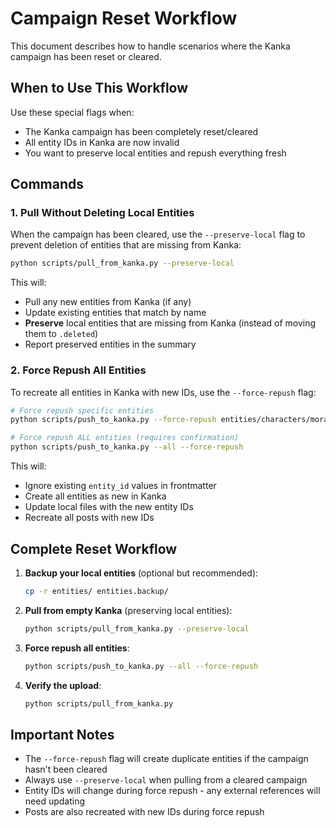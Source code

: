 # Campaign Reset Workflow

This document describes how to handle scenarios where the Kanka campaign has been reset or cleared.

## When to Use This Workflow

Use these special flags when:
- The Kanka campaign has been completely reset/cleared
- All entity IDs in Kanka are now invalid
- You want to preserve local entities and repush everything fresh

## Commands

### 1. Pull Without Deleting Local Entities

When the campaign has been cleared, use the `--preserve-local` flag to prevent deletion of entities that are missing from Kanka:

```bash
python scripts/pull_from_kanka.py --preserve-local
```

This will:
- Pull any new entities from Kanka (if any)
- Update existing entities that match by name
- **Preserve** local entities that are missing from Kanka (instead of moving them to `.deleted`)
- Report preserved entities in the summary

### 2. Force Repush All Entities

To recreate all entities in Kanka with new IDs, use the `--force-repush` flag:

```bash
# Force repush specific entities
python scripts/push_to_kanka.py --force-repush entities/characters/moradin.md

# Force repush ALL entities (requires confirmation)
python scripts/push_to_kanka.py --all --force-repush
```

This will:
- Ignore existing `entity_id` values in frontmatter
- Create all entities as new in Kanka
- Update local files with the new entity IDs
- Recreate all posts with new IDs

## Complete Reset Workflow

1. **Backup your local entities** (optional but recommended):
   ```bash
   cp -r entities/ entities.backup/
   ```

2. **Pull from empty Kanka** (preserving local entities):
   ```bash
   python scripts/pull_from_kanka.py --preserve-local
   ```

3. **Force repush all entities**:
   ```bash
   python scripts/push_to_kanka.py --all --force-repush
   ```

4. **Verify the upload**:
   ```bash
   python scripts/pull_from_kanka.py
   ```

## Important Notes

- The `--force-repush` flag will create duplicate entities if the campaign hasn't been cleared
- Always use `--preserve-local` when pulling from a cleared campaign
- Entity IDs will change during force repush - any external references will need updating
- Posts are also recreated with new IDs during force repush